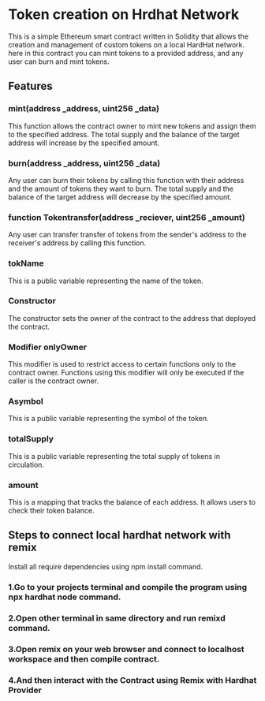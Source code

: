 # Token creation on Hrdhat Network

This is a simple Ethereum smart contract written in Solidity that allows the creation and management of custom tokens on a local HardHat network. 
here in this contract you can mint tokens to a provided address, and any user can burn and mint tokens.

## Features
### mint(address _address, uint256 _data)
This function allows the contract owner to mint new tokens and assign them to the specified address. 
The total supply and the balance of the target address will increase by the specified amount.

### burn(address _address, uint256 _data)
Any user can burn their tokens by calling this function with their address and the amount of tokens they want to burn. 
The total supply and the balance of the target address will decrease by the specified amount.

### function Tokentransfer(address _reciever, uint256 _amount)
Any user can transfer transfer of tokens from the sender's address to the receiver's address by calling this function.
### tokName
This is a public variable representing the name of the token. 

### Constructor
The constructor sets the owner of the contract to the address that deployed the contract.

### Modifier onlyOwner
This modifier is used to restrict access to certain functions only to the contract owner. Functions using this modifier will only be executed if the caller is the contract owner.

### Asymbol
This is a public variable representing the symbol of the token. 

### totalSupply
This is a public variable representing the total supply of tokens in circulation.

### amount
This is a mapping that tracks the balance of each address. It allows users to check their token balance.

## Steps to connect local hardhat network with remix

Install all require dependencies using npm install command.

### 1.Go to your projects terminal and compile the program using  npx hardhat node command.
### 2.Open other terminal in same directory and run remixd command.
### 3.Open remix on your web browser and connect to localhost workspace and then compile contract.
### 4.And then interact with the Contract using Remix with Hardhat Provider




